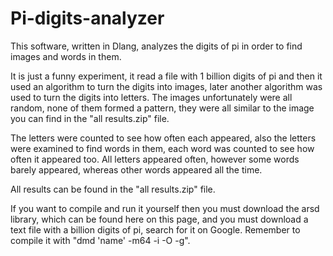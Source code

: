 # Pi-digits-analyzer
This software, written in Dlang, analyzes the digits of pi in order to find images and words in them.

It is just a funny experiment, it read a file with 1 billion digits of pi and then it used an algorithm to turn the digits into images, later another algorithm was used to turn the digits into letters. The images unfortunately were all random, none of them formed a pattern, they were all similar to the image you can find in the "all results.zip" file.

The letters were counted to see how often each appeared, also the letters were examined to find words in them, each word was counted to see how often it appeared too. All letters appeared often, however some words barely appeared, whereas other words appeared all the time.

All results can be found in the "all results.zip" file.

If you want to compile and run it yourself then you must download the arsd library, which can be found here on this page, and you must download a text file with a billion digits of pi, search for it on Google. Remember to compile it with "dmd 'name' -m64 -i -O -g".
